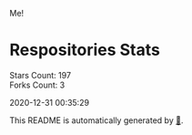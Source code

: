 Me!

# Respositories Stats
Stars Count: 197  
Forks Count: 3

2020-12-31 00:35:29  

This README is automatically generated by [🐰](https://github.com/rnitta/rnitta).

